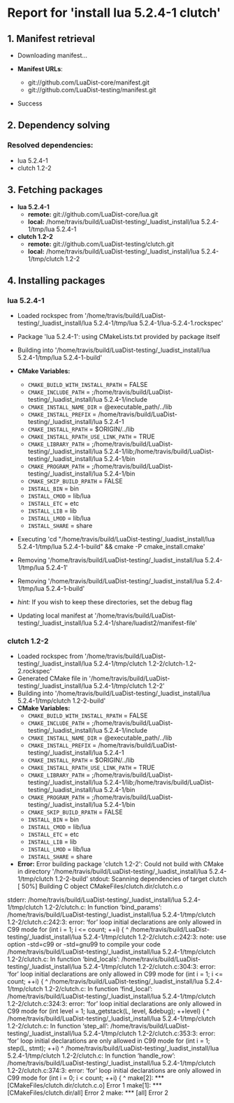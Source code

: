 # Report for 'install lua 5.2.4-1 clutch'


## 1. Manifest retrieval

- Downloading manifest...

- **Manifest URLs**:
    - git://github.com/LuaDist-core/manifest.git
    - git://github.com/LuaDist-testing/manifest.git
- Success

## 2. Dependency solving


### Resolved dependencies:
- lua 5.2.4-1
- clutch 1.2-2

## 3. Fetching packages

- **lua 5.2.4-1**
    - **remote:** git://github.com/LuaDist-core/lua.git
    - **local:** /home/travis/build/LuaDist-testing/_luadist_install/lua 5.2.4-1/tmp/lua 5.2.4-1
- **clutch 1.2-2**
    - **remote:** git://github.com/LuaDist-testing/clutch.git
    - **local:** /home/travis/build/LuaDist-testing/_luadist_install/lua 5.2.4-1/tmp/clutch 1.2-2

## 4. Installing packages


### lua 5.2.4-1
- Loaded rockspec from '/home/travis/build/LuaDist-testing/_luadist_install/lua 5.2.4-1/tmp/lua 5.2.4-1/lua-5.2.4-1.rockspec'
- Package 'lua 5.2.4-1': using CMakeLists.txt provided by package itself
- Building into '/home/travis/build/LuaDist-testing/_luadist_install/lua 5.2.4-1/tmp/lua 5.2.4-1-build'
- **CMake Variables:**
    - `CMAKE_BUILD_WITH_INSTALL_RPATH` = FALSE
    - `CMAKE_INCLUDE_PATH` = ;/home/travis/build/LuaDist-testing/_luadist_install/lua 5.2.4-1/include
    - `CMAKE_INSTALL_NAME_DIR` = @executable_path/../lib
    - `CMAKE_INSTALL_PREFIX` = /home/travis/build/LuaDist-testing/_luadist_install/lua 5.2.4-1
    - `CMAKE_INSTALL_RPATH` = $ORIGIN/../lib
    - `CMAKE_INSTALL_RPATH_USE_LINK_PATH` = TRUE
    - `CMAKE_LIBRARY_PATH` = ;/home/travis/build/LuaDist-testing/_luadist_install/lua 5.2.4-1/lib;/home/travis/build/LuaDist-testing/_luadist_install/lua 5.2.4-1/bin
    - `CMAKE_PROGRAM_PATH` = ;/home/travis/build/LuaDist-testing/_luadist_install/lua 5.2.4-1/bin
    - `CMAKE_SKIP_BUILD_RPATH` = FALSE
    - `INSTALL_BIN` = bin
    - `INSTALL_CMOD` = lib/lua
    - `INSTALL_ETC` = etc
    - `INSTALL_LIB` = lib
    - `INSTALL_LMOD` = lib/lua
    - `INSTALL_SHARE` = share
- Executing 'cd "/home/travis/build/LuaDist-testing/_luadist_install/lua 5.2.4-1/tmp/lua 5.2.4-1-build" && cmake -P cmake_install.cmake'
- Removing '/home/travis/build/LuaDist-testing/_luadist_install/lua 5.2.4-1/tmp/lua 5.2.4-1'
- Removing '/home/travis/build/LuaDist-testing/_luadist_install/lua 5.2.4-1/tmp/lua 5.2.4-1-build'

- *hint:* If you wish to keep these directories, set the debug flag
- Updating local manifest at '/home/travis/build/LuaDist-testing/_luadist_install/lua 5.2.4-1/share/luadist2/manifest-file'

### clutch 1.2-2
- Loaded rockspec from '/home/travis/build/LuaDist-testing/_luadist_install/lua 5.2.4-1/tmp/clutch 1.2-2/clutch-1.2-2.rockspec'
- Generated CMake file in '/home/travis/build/LuaDist-testing/_luadist_install/lua 5.2.4-1/tmp/clutch 1.2-2'
- Building into '/home/travis/build/LuaDist-testing/_luadist_install/lua 5.2.4-1/tmp/clutch 1.2-2-build'
- **CMake Variables:**
    - `CMAKE_BUILD_WITH_INSTALL_RPATH` = FALSE
    - `CMAKE_INCLUDE_PATH` = ;/home/travis/build/LuaDist-testing/_luadist_install/lua 5.2.4-1/include
    - `CMAKE_INSTALL_NAME_DIR` = @executable_path/../lib
    - `CMAKE_INSTALL_PREFIX` = /home/travis/build/LuaDist-testing/_luadist_install/lua 5.2.4-1
    - `CMAKE_INSTALL_RPATH` = $ORIGIN/../lib
    - `CMAKE_INSTALL_RPATH_USE_LINK_PATH` = TRUE
    - `CMAKE_LIBRARY_PATH` = ;/home/travis/build/LuaDist-testing/_luadist_install/lua 5.2.4-1/lib;/home/travis/build/LuaDist-testing/_luadist_install/lua 5.2.4-1/bin
    - `CMAKE_PROGRAM_PATH` = ;/home/travis/build/LuaDist-testing/_luadist_install/lua 5.2.4-1/bin
    - `CMAKE_SKIP_BUILD_RPATH` = FALSE
    - `INSTALL_BIN` = bin
    - `INSTALL_CMOD` = lib/lua
    - `INSTALL_ETC` = etc
    - `INSTALL_LIB` = lib
    - `INSTALL_LMOD` = lib/lua
    - `INSTALL_SHARE` = share
- **Error:** Error building package 'clutch 1.2-2': Could not build with CMake in directory '/home/travis/build/LuaDist-testing/_luadist_install/lua 5.2.4-1/tmp/clutch 1.2-2-build'
stdout:
Scanning dependencies of target clutch
[ 50%] Building C object CMakeFiles/clutch.dir/clutch.c.o

stderr:
/home/travis/build/LuaDist-testing/_luadist_install/lua 5.2.4-1/tmp/clutch 1.2-2/clutch.c: In function ‘bind_params’:
/home/travis/build/LuaDist-testing/_luadist_install/lua 5.2.4-1/tmp/clutch 1.2-2/clutch.c:242:3: error: ‘for’ loop initial declarations are only allowed in C99 mode
   for (int i = 1; i <= count; ++i) {
   ^
/home/travis/build/LuaDist-testing/_luadist_install/lua 5.2.4-1/tmp/clutch 1.2-2/clutch.c:242:3: note: use option -std=c99 or -std=gnu99 to compile your code
/home/travis/build/LuaDist-testing/_luadist_install/lua 5.2.4-1/tmp/clutch 1.2-2/clutch.c: In function ‘bind_locals’:
/home/travis/build/LuaDist-testing/_luadist_install/lua 5.2.4-1/tmp/clutch 1.2-2/clutch.c:304:3: error: ‘for’ loop initial declarations are only allowed in C99 mode
   for (int i = 1; i <= count; ++i) {
   ^
/home/travis/build/LuaDist-testing/_luadist_install/lua 5.2.4-1/tmp/clutch 1.2-2/clutch.c: In function ‘find_local’:
/home/travis/build/LuaDist-testing/_luadist_install/lua 5.2.4-1/tmp/clutch 1.2-2/clutch.c:324:3: error: ‘for’ loop initial declarations are only allowed in C99 mode
   for (int level = 1; lua_getstack(L, level, &debug); ++level) {
   ^
/home/travis/build/LuaDist-testing/_luadist_install/lua 5.2.4-1/tmp/clutch 1.2-2/clutch.c: In function ‘step_all’:
/home/travis/build/LuaDist-testing/_luadist_install/lua 5.2.4-1/tmp/clutch 1.2-2/clutch.c:353:3: error: ‘for’ loop initial declarations are only allowed in C99 mode
   for (int i = 1; step(L, stmt); ++i)
   ^
/home/travis/build/LuaDist-testing/_luadist_install/lua 5.2.4-1/tmp/clutch 1.2-2/clutch.c: In function ‘handle_row’:
/home/travis/build/LuaDist-testing/_luadist_install/lua 5.2.4-1/tmp/clutch 1.2-2/clutch.c:374:3: error: ‘for’ loop initial declarations are only allowed in C99 mode
   for (int i = 0; i < count; ++i) {
   ^
make[2]: *** [CMakeFiles/clutch.dir/clutch.c.o] Error 1
make[1]: *** [CMakeFiles/clutch.dir/all] Error 2
make: *** [all] Error 2

